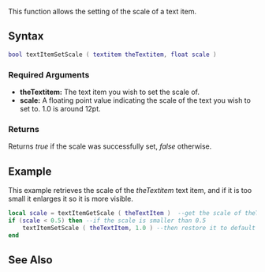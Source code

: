 This function allows the setting of the scale of a text item.

Syntax
------

``` lua
bool textItemSetScale ( textitem theTextitem, float scale )             
```

### Required Arguments

-   **theTextitem:** The text item you wish to set the scale of.
-   **scale:** A floating point value indicating the scale of the text you wish to set to. 1.0 is around 12pt.

### Returns

Returns *true* if the scale was successfully set, *false* otherwise.

Example
-------

This example retrieves the scale of the *theTextitem* text item, and if it is too small it enlarges it so it is more visible.

``` lua
local scale = textItemGetScale ( theTextItem )  --get the scale of theTextitem and define it as 'scale'
if (scale < 0.5) then --if the scale is smaller than 0.5
    textItemSetScale ( theTextItem, 1.0 ) --then restore it to default size, 1.0.
end
```

See Also
--------
